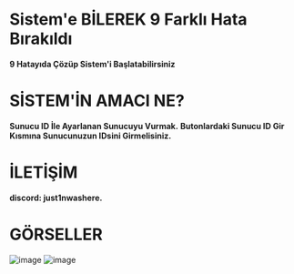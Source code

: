 # Sistem'e BİLEREK 9 Farklı Hata Bırakıldı
**9 Hatayıda Çözüp Sistem'i Başlatabilirsiniz**
#
#

# SİSTEM'İN AMACI NE?
**Sunucu ID İle Ayarlanan Sunucuyu Vurmak.**
**Butonlardaki Sunucu ID Gir Kısmına Sunucunuzun IDsini Girmelisiniz.**

# İLETİŞİM
**discord: just1nwashere.**
#
#

# GÖRSELLER
![image](https://github.com/user-attachments/assets/026925f9-a77b-4564-aaf0-d4eec4824612)
![image](https://github.com/user-attachments/assets/e4cb7e80-f9bb-4f2f-80df-8072c5de8569)
